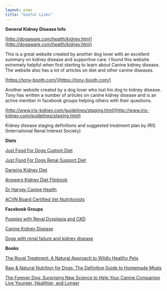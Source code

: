 ```yaml
---
layout: page
title: "Useful Links"
---
```



**General Kidney Disease Info**

[http://dogaware.com/health/kidney.html](http://dogaware.com/health/kidney.html)

This is a great website created by another dog lover with an excellent summary on kidney disease and supportive care. I found this website extremely helpful when first starting to learn about Canine kidney disease.  The website also has a lot of articles on diet and other canine diseases.   

[https://tony-booth.com/](https://tony-booth.com/)

Another website created by a dog lover who lost his dog to kidney disease. Tony has written a number of articles on canine kidney disease and is an active member in facebook groups helping others with their questions.

[http://www.iris-kidney.com/guidelines/staging.html](http://www.iris-kidney.com/guidelines/staging.html)

Kidney disease staging definitions and suggested treatment plan by IRIS (International Renal Interest Society)

**Diets**

[Just Food For Dogs Custom Diet](https://get.justfoodfordogs.com/custom-diets/)

[Just Food For Dogs Renal Support Diet](https://www.justfoodfordogs.com/product/renal-support-low-protein/FBS10040214.html)

[Darwins Kidney Diet](https://www.darwinspet.com/product/prescription-meals-for-dogs/intelligent-design-ks-kidney-support-formula-for-canines/IDD-KS02.html)

[Answers Kidney Diet Flipbook](https://online.flipbuilder.com/rpsj/skjg/mobile/index.html)

[Dr Harvey Canine Health](https://www.drharveys.com/products/dogs/1-canine-health-miracle-dog-food/help-your-dog-with-kidney-problems)

[ACVN Board Certified Vet Nutiritonists](https://acvn.org/directory/)

**Facebook Groups**

[Puppies with Renal Dysplasia and CKD](https://www.facebook.com/groups/1603002826574540)

[Canine Kidney Disease](https://www.facebook.com/groups/211455130573)

[Dogs with renal failure and kidney disease](https://www.facebook.com/groups/582094775463298)

**Books**

[The Royal Treatment: A Natural Approach to Wildly Healthy Pets](https://www.amazon.com/Royal-Treatment-Natural-Approach-Healthy/dp/1451647700/ref=sr_1_1)

[Raw & Natural Nutrition for Dogs: The Definitive Guide to Homemade Meals](https://www.amazon.com/Raw-Natural-Nutrition-Dogs-Revised/dp/158394947X/ref=sr_1_1)

[The Forever Dog: Surprising New Science to Help Your Canine Companion Live Younger, Healthier, and Longer](https://www.amazon.com/Forever-Dog-Surprising-Companion-Healthier/dp/0063002604/ref=sr_1_1)

